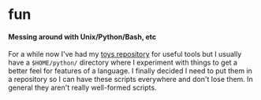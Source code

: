 # fun
#### Messing around with Unix/Python/Bash, etc
For a while now I've had my [toys repository](https://github.com/pfuntner/toys) for useful tools but I usually have a `$HOME/python/` directory where I experiment with things to get a better feel for features of a language.  I finally decided I need to put them in a repository so I can have these scripts everywhere and don't lose them.  In general they aren't really well-formed scripts.
